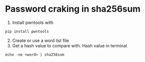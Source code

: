 # Password craking in sha256sum

1. Install pwntools with
```
pip install pwntools
```

2. Create or use a word list file
3. Get a hash value to compare with. Hash value in terminal
```
echo -ne <word> | sha256sum
```
